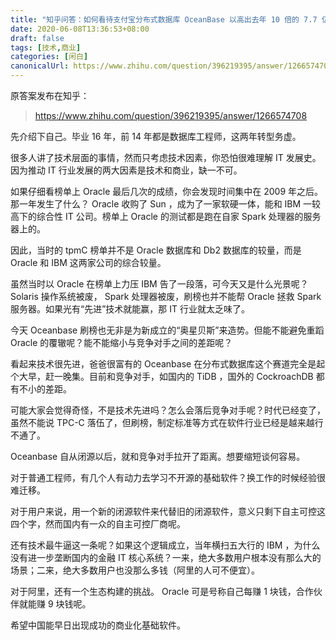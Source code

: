 ```yaml
---
title: "知乎问答：如何看待支付宝分布式数据库 OceanBase 以高出去年 10 倍的 7.7 亿 tpmC 打破自己创下的世界纪录?"
date: 2020-06-08T13:36:53+08:00
draft: false
tags: [技术,商业]
categories: [闲白]
canonicalUrl: https://www.zhihu.com/question/396219395/answer/1266574708
---
```


原答案发布在知乎：
> https://www.zhihu.com/question/396219395/answer/1266574708

先介绍下自己。毕业 16 年，前 14 年都是数据库工程师，这两年转型务虚。

很多人讲了技术层面的事情，然而只考虑技术因素，你恐怕很难理解 IT 发展史。因为推动 IT 行业发展的两大因素是技术和商业，缺一不可。

如果仔细看榜单上 Oracle 最后几次的成绩，你会发现时间集中在 2009 年之后。那一年发生了什么？ Oracle 收购了 Sun ，成为了一家软硬一体，能和 IBM 一较高下的综合性 IT 公司。榜单上 Oracle 的测试都是跑在自家 Spark 处理器的服务器上的。

因此，当时的 tpmC 榜单并不是 Oracle 数据库和 Db2 数据库的较量，而是 Oracle 和 IBM 这两家公司的综合较量。

虽然当时以 Oracle 在榜单上力压 IBM 告了一段落，可今天又是什么光景呢？ Solaris 操作系统被废， Spark 处理器被废，刷榜也并不能帮 Oracle 拯救 Spark 服务器。如果光有“先进”技术就能赢，那 IT 行业就太乏味了。

今天 Oceanbase 刷榜也无非是为新成立的“奥星贝斯”来造势。但能不能避免重蹈 Oracle 的覆辙呢？能不能缩小与竞争对手之间的差距呢？

看起来技术很先进，爸爸很富有的 Oceanbase 在分布式数据库这个赛道完全是起个大早，赶一晚集。目前和竞争对手，如国内的 TiDB ，国外的 CockroachDB 都有不小的差距。

可能大家会觉得奇怪，不是技术先进吗？怎么会落后竞争对手呢？时代已经变了，虽然不能说 TPC-C 落伍了，但刷榜，制定标准等方式在软件行业已经是越来越行不通了。

Oceanbase 自从闭源以后，就和竞争对手拉开了距离。想要缩短谈何容易。

对于普通工程师，有几个人有动力去学习不开源的基础软件？换工作的时候经验很难迁移。

对于用户来说，用一个新的闭源软件来代替旧的闭源软件，意义只剩下自主可控这四个字，然而国内有一众的自主可控厂商呢。

还有技术最牛逼这一条呢？如果这个逻辑成立，当年横扫五大行的 IBM ，为什么没有进一步垄断国内的金融 IT 核心系统？一来，绝大多数用户根本没有那么大的场景；二来，绝大多数用户也没那么多钱（阿里的人可不便宜）。

对于阿里，还有一个生态构建的挑战。 Oracle 可是号称自己每赚 1 块钱，合作伙伴就能赚 9 块钱呢。

希望中国能早日出现成功的商业化基础软件。
